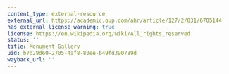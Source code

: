 ```yaml
---
content_type: external-resource
external_url: https://academic.oup.com/ahr/article/127/2/831/6705144
has_external_license_warning: true
license: https://en.wikipedia.org/wiki/All_rights_reserved
status: ''
title: Monument Gallery
uid: b7d29d60-2705-4af8-80ee-b49fd390789d
wayback_url: ''
---
```

